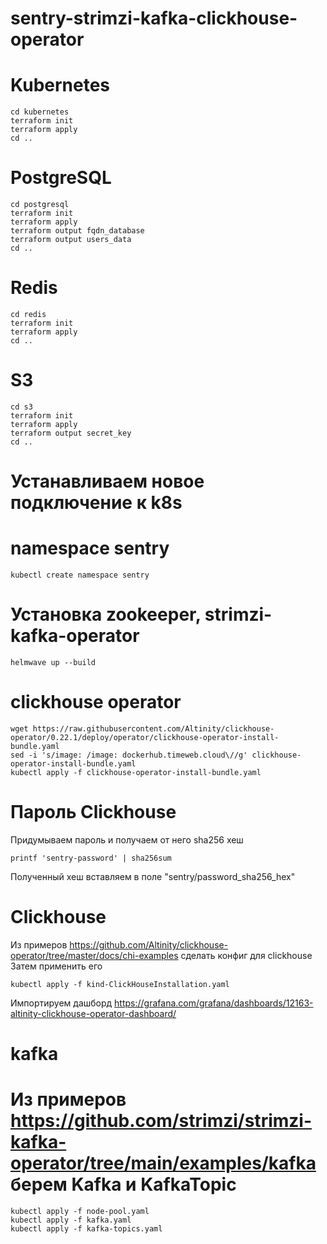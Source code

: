 # sentry-strimzi-kafka-clickhouse-operator

# Kubernetes
```shell
cd kubernetes
terraform init
terraform apply
cd ..
```

# PostgreSQL
```shell
cd postgresql
terraform init
terraform apply
terraform output fqdn_database
terraform output users_data
cd ..
```

# Redis
```shell
cd redis
terraform init
terraform apply
cd ..
```

# S3
```shell
cd s3
terraform init
terraform apply
terraform output secret_key
cd ..
```

# Устанавливаем новое подключение к k8s

# namespace sentry
```shell
kubectl create namespace sentry
```

# Установка zookeeper, strimzi-kafka-operator
```shell
helmwave up --build
```

# clickhouse operator
```shell
wget https://raw.githubusercontent.com/Altinity/clickhouse-operator/0.22.1/deploy/operator/clickhouse-operator-install-bundle.yaml
sed -i 's/image: /image: dockerhub.timeweb.cloud\//g' clickhouse-operator-install-bundle.yaml
kubectl apply -f clickhouse-operator-install-bundle.yaml
```

# Пароль Clickhouse
Придумываем пароль и получаем от него sha256 хеш
```
printf 'sentry-password' | sha256sum
```
Полученный хеш вставляем в поле "sentry/password_sha256_hex"


# Clickhouse
Из примеров https://github.com/Altinity/clickhouse-operator/tree/master/docs/chi-examples сделать конфиг для clickhouse
Затем применить его
```shell
kubectl apply -f kind-ClickHouseInstallation.yaml
```

Импортируем дашборд https://grafana.com/grafana/dashboards/12163-altinity-clickhouse-operator-dashboard/

# kafka
# Из примеров https://github.com/strimzi/strimzi-kafka-operator/tree/main/examples/kafka берем Kafka и KafkaTopic
```
kubectl apply -f node-pool.yaml
kubectl apply -f kafka.yaml
kubectl apply -f kafka-topics.yaml
```
